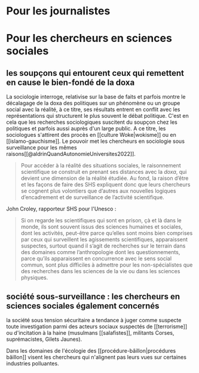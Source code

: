 

# Pour les journalistes



# Pour les chercheurs en sciences sociales

## les soupçons qui entourent ceux qui remettent en cause le bien-fondé de la doxa

La sociologie interroge, relativise sur la base de faits et parfois montre le décalagage de la doxa des politiques sur un phénomène ou un groupe social avec la réalité, à ce titre, ses résultats entrent en conflit avec les représentations qui structurent le plus souvent le débat politique. C'est en cela que les recherches sociologiques suscitent du soupçon chez les politiques et parfois aussi auprès d'un large public. 
A ce titre, les sociologues s'attirent des procès en [[culture Woke|wokisme]] ou en [[islamo-gauchisme]]. Le pouvoir met les chercheurs en sociologie sous surveillance pour les mêmes raisons[[@aldrinQuandAutonomieUniversites2022]].

>Pour accéder à la réalité des situations sociales, le raisonnement scientifique se construit en prenant ses distances avec la _doxa_, qui devient une dimension de la réalité étudiée. Au fond, la raison d’être et les façons de faire des SHS expliquent donc que leurs chercheurs se cognent plus volontiers que d’autres aux nouvelles logiques d’encadrement et de surveillance de l’activité scientifique.

John Croley, rapporteur SHS pour l'Unesco : 

> Si on regarde les scientifiques qui sont en prison, çà et là dans le monde, ils sont souvent issus des sciences humaines et sociales, dont les activités, peut-être parce qu’elles sont moins bien comprises par ceux qui surveillent les agissements scientifiques, apparaissent suspectes, surtout quand il s’agit de recherches sur le terrain dans des domaines comme l’anthropologie dont les questionnements, parce qu’ils apparaissent en concurrence avec le sens social commun, sont plus difficiles à admettre pour les non-spécialistes que des recherches dans les sciences de la vie ou dans les sciences physiques.

## société sous-surveillance : les chercheurs en sciences sociales également concernés

la société sous tension sécuritaire a tendance à juger comme suspecte toute investigation parmi des acteurs sociaux suspectés de [[terrorisme]] ou d'incitation à la haine (musulmans [[salafistes]], militants Corses, suprémacistes, Gilets Jaunes). 

Dans les domaines de l'écologie des [[procédure-bâillon|procédures bâillon]] visent les chercheurs qui n'alignent pas leurs vues sur certaines industries polluantes. 
